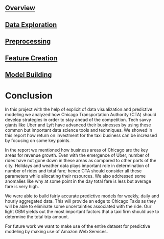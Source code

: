 ## [Overview](../index.md)

## [Data Exploration](../data_exploration/exploration.md)

## [Preprocessing](../preprocessing/cleaning.md)

## [Feature Creation](../feature_creation/features.md)

## [Model Building](../model_building/model.md)

# Conclusion

In this project with the help of explicit of data visualization and predictive modeling we analyzed how Chicago Transportation Authority (CTA) should develop strategies in order to stay ahead of the competition. Tech savvy giants like Uber and Lyft have advanced their businesses by using these common but important data science tools and techniques. We showed in this report how return on investment for the taxi business can be increased by focusing on some key points.

In the report we mentioned how business areas of Chicago are the key areas for revenue growth. Even with the emergence of Uber, number of rides have not gone down in these areas as compared to other parts of the city. Holidays and weather data plays important role in determination of number of rides and total fare; hence CTA should consider all these parameters while allocating their resources. We also addressed some anomalies like why at some point in the day total fare is less but average fare is very high.

We were able to build fairly accurate predictive models for weekly, daily and hourly aggregated data. This will provide an edge to Chicago Taxis as they will be able to eliminate some uncertainties associated with the ride. Our light GBM yields out the most important factors that a taxi firm should use to determine the total trip amount.

For future work we want to make use of the entire dataset for predictive modeling by making use of Amazon Web Services. 

